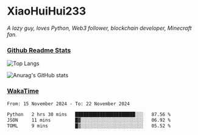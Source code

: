 # XiaoHuiHui233

*A lazy guy, loves Python, Web3 follower, blockchain developer, Minecraft fan.*

### [Github Readme Stats](https://github.com/anuraghazra/github-readme-stats)

![Top Langs](https://github-readme-stats.vercel.app/api/top-langs/?username=XiaoHuiHui233&layout=compact&theme=github_dark)

![Anurag's GitHub stats](https://github-readme-stats.vercel.app/api?username=XiaoHuiHui233&show_icons=true&theme=github_dark)

### [WakaTime](https://wakatime.com)

<!--START_SECTION:waka-->

```txt
From: 15 November 2024 - To: 22 November 2024

Python   2 hrs 30 mins   ██████████████████████░░░   87.56 %
JSON     11 mins         █▓░░░░░░░░░░░░░░░░░░░░░░░   06.92 %
TOML     9 mins          █▒░░░░░░░░░░░░░░░░░░░░░░░   05.52 %
```

<!--END_SECTION:waka-->
